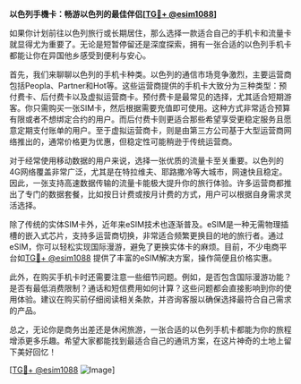 **以色列手機卡：畅游以色列的最佳伴侣[[TG💪+ @esim1088](https://t.me/s/esim1088)]**

如果你计划前往以色列旅行或长期居住，那么选择一款适合自己的手机卡和流量卡就显得尤为重要了。无论是短暂停留还是深度探索，拥有一张合适的以色列手机卡都能让你在异国他乡感受到便利与安心。

首先，我们来聊聊以色列的手机卡种类。以色列的通信市场竞争激烈，主要运营商包括Peopla、Partner和Hot等。这些运营商提供的手机卡大致分为三种类型：预付费卡、后付费卡以及虚拟运营商卡。预付费卡是最常见的选择，尤其适合短期游客。你只需购买一张SIM卡，然后根据需要充值即可使用。这种方式非常适合预算有限或者不想绑定合约的用户。而后付费卡则更适合那些希望享受更稳定服务且愿意定期支付账单的用户。至于虚拟运营商卡，则是由第三方公司基于大型运营商网络推出的，通常价格更为优惠，但稳定性可能稍逊于传统运营商。

对于经常使用移动数据的用户来说，选择一张优质的流量卡至关重要。以色列的4G网络覆盖非常广泛，尤其是在特拉维夫、耶路撒冷等大城市，网速快且稳定。因此，一张支持高速数据传输的流量卡能极大提升你的旅行体验。许多运营商都推出了专门的数据套餐，比如按日计费或按月计费的方式，用户可以根据自身需求灵活选择。

除了传统的实体SIM卡外，近年来eSIM技术也逐渐普及。eSIM是一种无需物理插槽的嵌入式芯片，支持多运营商切换，非常适合频繁更换目的地的旅行者。通过eSIM，你可以轻松实现国际漫游，避免了更换实体卡的麻烦。目前，不少电商平台如[TG💪+ @esim1088](https://t.me/s/esim1088) 提供了丰富的eSIM解决方案，操作简便且价格实惠。

此外，在购买手机卡时还需要注意一些细节问题。例如，是否包含国际漫游功能？是否有最低消费限制？通话和短信费用如何计算？这些问题都会直接影响到你的使用体验。建议在购买前仔细阅读相关条款，并咨询客服以确保选择最符合自己需求的产品。

总之，无论你是商务出差还是休闲旅游，一张合适的以色列手机卡都能为你的旅程增添更多乐趣。希望大家都能找到最适合自己的通讯方案，在这片神奇的土地上留下美好回忆！

[[TG💪+ @esim1088](https://t.me/s/esim1088) ![Image](https://i.postimg.cc/4NQfJmqS/Snipaste-2025-05-13-00-14-12.png)]
